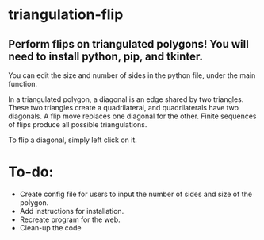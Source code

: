 # triangulation-flip
Perform flips on triangulated polygons!
You will need to install python, pip, and tkinter.
---------------------------------------------------

You can edit the size and number of sides in the python file, under the main function.

In a triangulated polygon, a diagonal is an edge shared by two triangles. These two triangles create a quadrilateral, and quadrilaterals have two diagonals. A flip move replaces one diagonal for the other. Finite sequences of flips produce all possible triangulations.

To flip a diagonal, simply left click on it.

# To-do:
- Create config file for users to input the number of sides and size of the polygon.
- Add instructions for installation.
- Recreate program for the web.
- Clean-up the code
